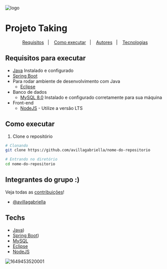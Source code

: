 ![logo](https://user-images.githubusercontent.com/104404136/234568173-e2c477bc-d89b-4869-b035-53cfcb9d9479.png) 


# Projeto Taking 

<p align="center">
  <a href="#requisitos-para-executar">Requisitos</a>&nbsp;&nbsp;&nbsp;|&nbsp;&nbsp;&nbsp;
  <a href="#como-executar">Como executar</a>&nbsp;&nbsp;&nbsp;|&nbsp;&nbsp;&nbsp;
  <a href="#autores">Autores</a>&nbsp;&nbsp;&nbsp;|&nbsp;&nbsp;&nbsp;
  <a href="#techs">Tecnologias</a>
</p>


## Requisitos para executar

-   [Java](https://www.oracle.com/java/technologies/javase/jdk19-archive-downloads.html) Instalado e configurado
-   [Spring Boot](https://start.spring.io/)
-   Para rodar ambiente de desenvolvimento com Java
    -   [Eclipse](https://www.eclipse.org/downloads/)
-   Banco de dados 
    -   [MySQL 8.0](https://www.mysql.com/downloads/) Instalado e configurado corretamente para sua máquina
-   Front-end 
    -   [NodeJS](https://nodejs.org/en/download/) - Utilize a versão LTS

## Como executar

1. Clone o repositório

```bash
# Clonando
git clone https://github.com/avillagabriella/nome-do-repositorio

# Entrando no diretório
cd nome-do-repositorio
```


## Integrantes do grupo :)
Veja todas as [contribuições](https://github.com/gusgalote/beacademy-devstart-ametista/graphs/contributors)!

-   [@avillagabriella](https://github.com/avillagabriella)

## Techs

-   [Java](https://www.oracle.com/java/technologies/javase/jdk19-archive-downloads.html))
-   [Spring Boot](https://start.spring.io/))
-   [MySQL](https://www.mysql.com/)
-   [Eclipse](https://www.eclipse.org/downloads/)
-   [NodeJS](https://nodejs.org/)



![1649453520001](https://user-images.githubusercontent.com/104404136/234568270-3ba00698-3cfb-4e9e-8f41-2a766273a483.jpeg)
